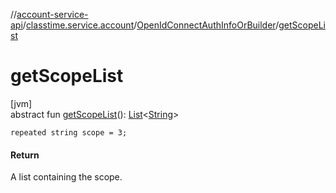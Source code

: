 //[account-service-api](../../../index.md)/[classtime.service.account](../index.md)/[OpenIdConnectAuthInfoOrBuilder](index.md)/[getScopeList](get-scope-list.md)

# getScopeList

[jvm]\
abstract fun [getScopeList](get-scope-list.md)(): [List](https://docs.oracle.com/javase/8/docs/api/java/util/List.html)&lt;[String](https://docs.oracle.com/javase/8/docs/api/java/lang/String.html)&gt;

`repeated string scope = 3;`

#### Return

A list containing the scope.
